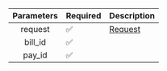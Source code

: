 | Parameters | Required           | Description           |
|:----------:|--------------------|-----------------------|
|  request   | :white_check_mark: | [Request](Request.md) |
|  bill_id   | :white_check_mark: |                       |
|   pay_id   | :white_check_mark: |                       |